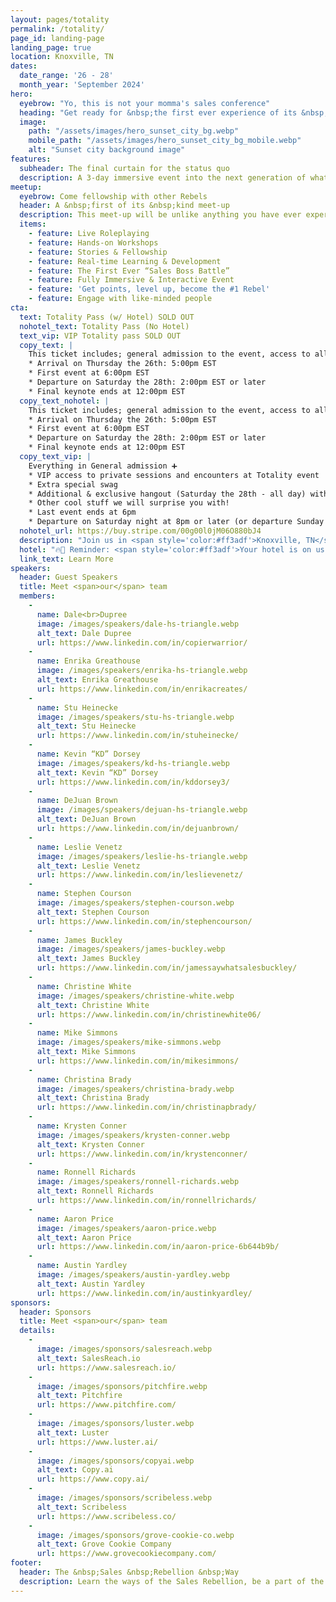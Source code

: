 ```yaml
---
layout: pages/totality
permalink: /totality/
page_id: landing-page
landing_page: true
location: Knoxville, TN
dates:
  date_range: '26 - 28' 
  month_year: 'September 2024'
hero:
  eyebrow: "Yo, this is not your momma's sales conference"
  heading: "Get ready for &nbsp;the first ever experience of its &nbsp;kind!"
  image: 
    path: "/assets/images/hero_sunset_city_bg.webp"
    mobile_path: "/assets/images/hero_sunset_city_bg_mobile.webp"
    alt: "Sunset city background image"
features:
  subheader: The final curtain for the status quo
  description: A 3-day immersive event into the next generation of what selling is and will become.
meetup:
  eyebrow: Come fellowship with other Rebels
  header: A &nbsp;first of its &nbsp;kind meet-up
  description: This meet-up will be unlike anything you have ever experienced... Escape from the boring and monotonous conference of the past and lean into the future of learning, enlightening and life changing experiences for people of all walks of life.
  items:
    - feature: Live Roleplaying
    - feature: Hands-on Workshops
    - feature: Stories & Fellowship
    - feature: Real-time Learning & Development
    - feature: The First Ever “Sales Boss Battle”
    - feature: Fully Immersive & Interactive Event
    - feature: 'Get points, level up, become the #1 Rebel'
    - feature: Engage with like-minded people
cta:
  text: Totality Pass (w/ Hotel) SOLD OUT
  nohotel_text: Totality Pass (No Hotel)
  text_vip: VIP Totality pass SOLD OUT
  copy_text: |
    This ticket includes; general admission to the event, access to all workshops, hotel stay (2) nights, food and drink during event, swag, official Rebel status.
    * Arrival on Thursday the 26th: 5:00pm EST
    * First event at 6:00pm EST
    * Departure on Saturday the 28th: 2:00pm EST or later
    * Final keynote ends at 12:00pm EST
  copy_text_nohotel: |
    This ticket includes; general admission to the event, access to all workshops, food and drink during event, hotel link to book your own room, swag, official Rebel status.
    * Arrival on Thursday the 26th: 5:00pm EST
    * First event at 6:00pm EST
    * Departure on Saturday the 28th: 2:00pm EST or later
    * Final keynote ends at 12:00pm EST
  copy_text_vip: |
    Everything in General admission ➕
    * VIP access to private sessions and encounters at Totality event
    * Extra special swag
    * Additional & exclusive hangout (Saturday the 28th - all day) with Dale Dupree + The Rebels + Event Speakers
    * Other cool stuff we will surprise you with!
    * Last event ends at 6pm
    * Departure on Saturday night at 8pm or later (or departure Sunday morning)
  nohotel_url: https://buy.stripe.com/00g00l0jM06O880bJ4
  description: "Join us in <span style='color:#ff3adf'>Knoxville, TN</span> on September 26, 27, and 28th!"
  hotel: "🔥🤯 Reminder: <span style='color:#ff3adf'>Your hotel is on us!</span> 🤯🔥"
  link_text: Learn More
speakers:
  header: Guest Speakers
  title: Meet <span>our</span> team
  members:
    -
      name: Dale<br>Dupree
      image: /images/speakers/dale-hs-triangle.webp
      alt_text: Dale Dupree
      url: https://www.linkedin.com/in/copierwarrior/
    -
      name: Enrika Greathouse
      image: /images/speakers/enrika-hs-triangle.webp
      alt_text: Enrika Greathouse
      url: https://www.linkedin.com/in/enrikacreates/
    -
      name: Stu Heinecke
      image: /images/speakers/stu-hs-triangle.webp
      alt_text: Stu Heinecke
      url: https://www.linkedin.com/in/stuheinecke/
    -
      name: Kevin “KD” Dorsey
      image: /images/speakers/kd-hs-triangle.webp
      alt_text: Kevin “KD” Dorsey
      url: https://www.linkedin.com/in/kddorsey3/
    -
      name: DeJuan Brown
      image: /images/speakers/dejuan-hs-triangle.webp
      alt_text: DeJuan Brown
      url: https://www.linkedin.com/in/dejuanbrown/
    -
      name: Leslie Venetz
      image: /images/speakers/leslie-hs-triangle.webp
      alt_text: Leslie Venetz
      url: https://www.linkedin.com/in/leslievenetz/
    -
      name: Stephen Courson
      image: /images/speakers/stephen-courson.webp
      alt_text: Stephen Courson
      url: https://www.linkedin.com/in/stephencourson/
    -
      name: James Buckley
      image: /images/speakers/james-buckley.webp
      alt_text: James Buckley
      url: https://www.linkedin.com/in/jamessaywhatsalesbuckley/
    -
      name: Christine White
      image: /images/speakers/christine-white.webp
      alt_text: Christine White
      url: https://www.linkedin.com/in/christinewhite06/
    -
      name: Mike Simmons
      image: /images/speakers/mike-simmons.webp
      alt_text: Mike Simmons
      url: https://www.linkedin.com/in/mikesimmons/
    -
      name: Christina Brady
      image: /images/speakers/christina-brady.webp
      alt_text: Christina Brady
      url: https://www.linkedin.com/in/christinapbrady/
    -
      name: Krysten Conner
      image: /images/speakers/krysten-conner.webp
      alt_text: Krysten Conner
      url: https://www.linkedin.com/in/krystenconner/
    -
      name: Ronnell Richards
      image: /images/speakers/ronnell-richards.webp
      alt_text: Ronnell Richards
      url: https://www.linkedin.com/in/ronnellrichards/
    -
      name: Aaron Price
      image: /images/speakers/aaron-price.webp
      alt_text: Aaron Price
      url: https://www.linkedin.com/in/aaron-price-6b644b9b/
    -
      name: Austin Yardley
      image: /images/speakers/austin-yardley.webp
      alt_text: Austin Yardley
      url: https://www.linkedin.com/in/austinkyardley/
sponsors:
  header: Sponsors
  title: Meet <span>our</span> team
  details:
    -
      image: /images/sponsors/salesreach.webp
      alt_text: SalesReach.io
      url: https://www.salesreach.io/
    -
      image: /images/sponsors/pitchfire.webp
      alt_text: Pitchfire
      url: https://www.pitchfire.com/
    -
      image: /images/sponsors/luster.webp
      alt_text: Luster
      url: https://www.luster.ai/
    -
      image: /images/sponsors/copyai.webp
      alt_text: Copy.ai
      url: https://www.copy.ai/
    -
      image: /images/sponsors/scribeless.webp
      alt_text: Scribeless
      url: https://www.scribeless.co/
    -
      image: /images/sponsors/grove-cookie-co.webp
      alt_text: Grove Cookie Company
      url: https://www.grovecookiecompany.com/
footer:
  header: The &nbsp;Sales &nbsp;Rebellion &nbsp;Way
  description: Learn the ways of the Sales Rebellion, be a part of the first ever interactive sales conference experience, win prizes, build community and level up your sales game beyond recognition.
---
```

